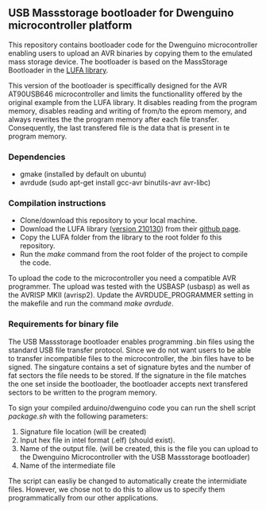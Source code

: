 ## USB Massstorage bootloader for Dwenguino microcontroller platform

This repository contains bootloader code for the Dwenguino microcontroller enabling users to upload an AVR binaries by copying them to the emulated mass storage device. The bootloader is based on the MassStorage Bootloader in the [LUFA library](https://github.com/abcminiuser/lufa). 

This version of the bootloader is speciffically designed for the AVR AT90USB646 microcontroller and limits the functionallity offered by the original example from the LUFA library. It disables reading from the program memory, disables reading and writing of from/to the eprom memory, and always rewrites the the program memory after each file transfer. Consequently, the last transfered file is the data that is present in te program memory. 

### Dependencies

* gmake (installed by default on ubuntu)
* avrdude (sudo apt-get install gcc-avr binutils-avr avr-libc)

### Compilation instructions

* Clone/download this repository to your local machine.
* Download the LUFA library ([version 210130](https://github.com/abcminiuser/lufa/releases/tag/LUFA-210130)) from their [github page](https://github.com/abcminiuser/lufa).
* Copy the LUFA folder from the library to the root folder fo this repository.
* Run the *make* command from the root folder of the project to compile the code.

To upload the code to the microcontroller you need a compatible AVR programmer. The upload was tested with the USBASP (usbasp) as well as the AVRISP MKII (avrisp2). Update the AVRDUDE_PROGRAMMER setting in the makefile and run the command *make avrdude*.

### Requirements for binary file

The USB Massstorage bootloader enables programming .bin files using the standard USB file transfer protocol. Since we do not want users to be able to transfer incompatible files to the microcontroller, the .bin files have to be signed. The singature contains a set of signature bytes and the number of fat sectors the file needs to be stored. If the signature in the file matches the one set inside the bootloader, the bootloader accepts next transfered sectors to be written to the program memory. 

To sign your compiled arduino/dwenguino code you can run the shell script *package.sh* with the following parameters:

1. Signature file location (will be created)
2. Input hex file in intel format (.elf) (should exist).
3. Name of the output file. (will be created, this is the file you can upload to the Dwenguino Microcontroller with the USB Massstorage bootloader)
4. Name of the intermediate file 


The script can easliy be changed to automatically create the intermidiate files. However, we chose not to do this to allow us to specify them programmatically from our other applications.


